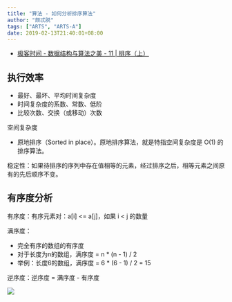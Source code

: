 ```yaml
---
title: "算法 - 如何分析排序算法"
author: "颇忒脱"
tags: ["ARTS", "ARTS-A"]
date: 2019-02-13T21:40:01+08:00
---
```


<!--more-->

* [极客时间 - 数据结构与算法之美 - 11 | 排序（上）][1]

## 执行效率
	
* 最好、最坏、平均时间复杂度
* 时间复杂度的系数、常数、低阶
* 比较次数、交换（或移动）次数
	
空间复杂度

* 原地排序（Sorted in place）。原地排序算法，就是特指空间复杂度是 O(1) 的排序算法。
	
稳定性：如果待排序的序列中存在值相等的元素，经过排序之后，相等元素之间原有的先后顺序不变。

## 有序度分析

有序度：有序元素对：a[i] <= a[j]，如果 i < j 的数量

满序度：

* 完全有序的数组的有序度
* 对于长度为n的数组，满序度 = n * (n - 1) / 2
* 举例：长度6的数组，满序度 = 6 * (6 - 1) / 2 = 15

逆序度：逆序度 = 满序度 - 有序度

![](../sort/analyze-sort.png)

[1]: https://time.geekbang.org/column/article/41802